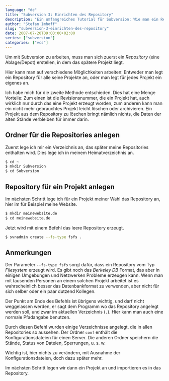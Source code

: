 ```yaml
---
language: "de"
title: "Subversion 3: Einrichten des Repository"
description: "Ein umfangreiches Tutorial für Subversion: Wie man ein Repository mit Subversion einrichtet."
author: "Stefan Imhoff"
slug: "subversion-3-einrichten-des-repository"
date: 2007-07-20T09:00:00+02:00
series: ["subversion"]
categories: ["vcs"]
---
```


Um mit Subversion zu arbeiten, muss man sich zuerst ein *Repository* (eine Ablage/Depot) erstellen, in dem das spätere Projekt liegt.

Hier kann man auf verschiedene Möglichkeiten arbeiten: Entweder man legt ein Repository für alle seine Projekte an, oder man legt für jedes Projekt ein eigenes an.

Ich habe mich für die zweite Methode entschieden. Dies hat eine Menge Vorteile: Zum einen ist die Revisionsnummer, die ein Projekt hat, auch wirklich nur durch das eine Projekt erzeugt worden, zum anderen kann man ein nicht mehr gebrauchtes Projekt leicht löschen oder archivieren. Ein Projekt aus dem Repository zu löschen bringt nämlich nichts, die Daten der alten Stände verbleiben für immer darin.

## Ordner für die Repositories anlegen

Zuerst lege ich mir ein Verzeichnis an, das später meine Repositories enthalten wird. Dies lege ich in meinem Heimatverzeichnis an.

```bash
$ cd ~
$ mkdir Subversion
$ cd Subversion
```

## Repository für ein Projekt anlegen

Im nächsten Schritt lege ich für ein Projekt meiner Wahl das Repository an, hier im für Beispiel meine Website.

```bash
$ mkdir meinewebsite.de
$ cd meinewebsite.de
```

Jetzt wird mit einem Befehl das leere Repository erzeugt.

```bash
$ svnadmin create --fs-type fsfs .
```

## Anmerkungen

Der Parameter `--fs-type fsfs` sorgt dafür, dass ein Repository vom Typ *Filesystem* erzeugt wird. Es gibt noch das <cite>Berkeley DB</cite> Format, das aber in einigen Umgebungen und Netzwerken Probleme erzeugen kann. Wenn man mit tausenden Personen an einem solchen Projekt arbeitet ist es wahrscheinlich besser das Datenbankformat zu verwenden, aber nicht für sich selber oder ein paar dutzend Kollegen.

Der Punkt am Ende des Befehls ist übrigens wichtig, und darf nicht weggelassen werden, er sagt dem Programm wo das Repository angelegt werden soll, und zwar im aktuellen Verzeichnis (`.`). Hier kann man auch eine normale Pfadangabe benutzen.

Durch diesen Befehl wurden einige Verzeichnisse angelegt, die in allen Repositories so aussehen. Der Ordner `conf` enthält die Konfigurationsdateien für einen Server. Die anderen Ordner speichern die Stände, Status von Dateien, Sperrungen, u. s. w.

Wichtig ist, hier nichts zu verändern, mit Ausnahme der Konfigurationsdateien, doch dazu später mehr.

Im nächsten Schritt legen wir dann ein Projekt an und importieren es in das Repository.
